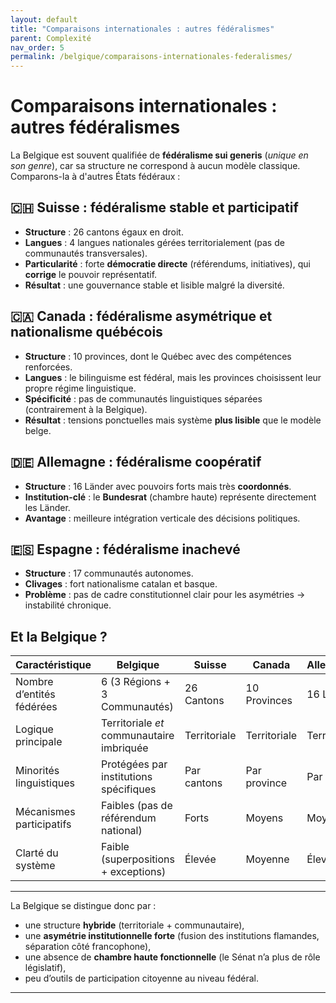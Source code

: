 ```yaml
---
layout: default
title: "Comparaisons internationales : autres fédéralismes"
parent: Complexité
nav_order: 5
permalink: /belgique/comparaisons-internationales-federalismes/
---
```


# Comparaisons internationales : autres fédéralismes

La Belgique est souvent qualifiée de **fédéralisme sui generis** (*unique en son genre*), car sa structure ne correspond à aucun modèle classique. Comparons-la à d'autres États fédéraux :

## 🇨🇭 Suisse : fédéralisme stable et participatif

- **Structure** : 26 cantons égaux en droit.
- **Langues** : 4 langues nationales gérées territorialement (pas de communautés transversales).
- **Particularité** : forte **démocratie directe** (référendums, initiatives), qui **corrige** le pouvoir représentatif.
- **Résultat** : une gouvernance stable et lisible malgré la diversité.

## 🇨🇦 Canada : fédéralisme asymétrique et nationalisme québécois

- **Structure** : 10 provinces, dont le Québec avec des compétences renforcées.
- **Langues** : le bilinguisme est fédéral, mais les provinces choisissent leur propre régime linguistique.
- **Spécificité** : pas de communautés linguistiques séparées (contrairement à la Belgique).
- **Résultat** : tensions ponctuelles mais système **plus lisible** que le modèle belge.

## 🇩🇪 Allemagne : fédéralisme coopératif

- **Structure** : 16 Länder avec pouvoirs forts mais très **coordonnés**.
- **Institution-clé** : le **Bundesrat** (chambre haute) représente directement les Länder.
- **Avantage** : meilleure intégration verticale des décisions politiques.

## 🇪🇸 Espagne : fédéralisme inachevé

- **Structure** : 17 communautés autonomes.
- **Clivages** : fort nationalisme catalan et basque.
- **Problème** : pas de cadre constitutionnel clair pour les asymétries → instabilité chronique.

## Et la Belgique ?

| Caractéristique            | Belgique                                   | Suisse       | Canada       | Allemagne    |
|----------------------------|--------------------------------------------|--------------|--------------|--------------|
| Nombre d’entités fédérées  | 6 (3 Régions + 3 Communautés)              | 26 Cantons   | 10 Provinces | 16 Länder    |
| Logique principale         | Territoriale *et* communautaire imbriquée  | Territoriale | Territoriale | Territoriale |
| Minorités linguistiques    | Protégées par institutions spécifiques     | Par cantons  | Par province | Par Land     |
| Mécanismes participatifs   | Faibles (pas de référendum national)       | Forts        | Moyens       | Moyens       |
| Clarté du système          | Faible (superpositions + exceptions)       | Élevée       | Moyenne      | Élevée       |

---

La Belgique se distingue donc par :

- une structure **hybride** (territoriale + communautaire),
- une **asymétrie institutionnelle forte** (fusion des institutions flamandes, séparation côté francophone),
- une absence de **chambre haute fonctionnelle** (le Sénat n’a plus de rôle législatif),
- peu d’outils de participation citoyenne au niveau fédéral.

---

[^1]: Linder, Wolf. *Swiss Democracy*. Palgrave Macmillan, 2010.  
[^2]: Noël, Alain. *Federalism and National Diversity in Canada*. In: *Publius*, 2000.  
[^3]: Gunlicks, Arthur B. *The Länder and German Federalism*. Manchester University Press, 2003.  
[^4]: Reuchamps, Min. *Comparative Federalism: Lessons for Belgium*. UCL, 2015.
